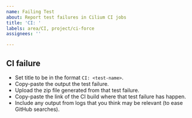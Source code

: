 ```yaml
---
name: Failing Test
about: Report test failures in Cilium CI jobs
title: 'CI: '
labels: area/CI, project/ci-force
assignees: ''

---
```


## CI failure

- Set title to be in the format `CI: <test-name>`.
- Copy-paste the output the test failure.
- Upload the zip file generated from that test failure.
- Copy-paste the link of the CI build where that test failure has happen.
- Include any output from logs that you think may be relevant (to ease GitHub searches).
